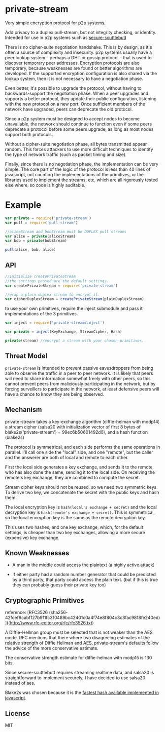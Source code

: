 # private-stream

Very simple encryption protocol for p2p systems.

Add privacy to a duplex pull-stream, but not integrity checking, or identity.
Intended for use in p2p systems such as [secure-scuttlebutt](https://github.com/ssbc)

There is no cipher-suite negotiation handshake.
This is by design, as it's often a source of complexity and insecurity.
p2p systems usually have a peer lookup system - perhaps a DHT or gossip protocol -
that is used to discover temporary peer addresses.
Encryption protocols are also temporary, because weaknesses are found
or better algorithms are developed.
If the supported encryption configuration is also shared via the lookup system,
then it is not necessary to have a negotiation phase.

Even better, it's possible to upgrade the protocol, without having
to backwards-support the negotiation phase.
When a peer upgrades and supports a better protocol,
they update their public configuration,
listening with the new protocol on a new port.
Once sufficient members of the network have upgraded,
peers can deprecate the old protocol.

Since a p2p system must be designed to accept nodes to become
unavailable, the network should continue to function even if
some peers deprecate a protocol before some peers upgrade,
as long as most nodes support both protocols.

Without a cipher-suite negotiation phase,
all bytes transmitted appear random. This forces attackers to use more
difficult techniques to identify the type of network traffic
(such as packet timing and size).

Finally, since there is no negotiation phase, the implementation
can be very simple. The core part of the logic of the protocol is
less than 40 lines of javascript, not counting the implementations
of the primitives, or the libraries used to implement the streams, etc,
which are all rigorously tested else where, so code is highly auditable.

# Example

``` js
var private = require('private-stream')
var pull = require('pull-stream')

//aliceStream and bobStream must be DUPLEX pull streams
var alice = private(aliceStream)
var bob = private(bobStream)

pull(alice, bob, alice)

```

## API

``` js
//initialize createPrivateStream
//the settings passed are the default settings.
var createPrivateStream = require('private-stream')

//wrap a plain duplex stream to encrypt it.
var cipherDuplexStream = createPrivateStream(plainDuplexStream)
```

to use your own primitives, require the inject submodule
and pass it implementations of the 3 primitives.

``` js
var inject = require('private-stream/inject')

var private = inject(KeyExchange, StreamCipher, Hash)

private(stream) //encrypt a stream with your chosen primitives.
```

## Threat Model

`private-stream` is intended to prevent passive eavesdroppers
from being able to observe the traffic in a peer to peer network.
It is likely that peers will need to share information somewhat
freely with other peers, so this cannot prevent peers from maliciously
participating in the network, but by forcing surveillers to participate
in the network, at least defensive peers will have a chance to know
they are being observed.

## Mechanism

private-stream takes a key-exchange algorithm (diffie-helman with modp14)
a stream cipher (salsa20 with initialization vector of first 8 bytes
of blake2s('private-stream') = 99ec6b50601492d0),
and a hash function (blake2s)

The protocol is symmetrical, and each side performs the same
operations in parallel. I'll call one side the "local" side,
and one "remote", but the caller and the answerer are both of
local and remote to each other.

First the local side generates a key exchange, and sends it
to the remote, who has also done the same, sending it to the
local side. On receiving the remote's key exchange, they
are combined to compute the secret.

Stream cipher keys should not be reused, so we need two
symmetric keys. To derive two key, we concatenate the secret
with the public keys and hash them.

The local encryption key is `hash(local's exchange + secret)`
and the local decryption key is `hash(remote's exchange + secret)`.
This is symmetrical, so the local encryption key is the same
as the remote decryption key.

This uses two hashes, and one key exchange, which, for the
default settings, is cheaper than two key exchanges, allowing
a more secure (expensive) key exchange.

## Known Weaknesses

* A man in the middle could access the plaintext (a highly active attack)

* If either party had a random number generator that could be predicted
  by a third party, that party could access the plain text.
  (but if this is true they can probably guess their private key too)

## Cryptographic Primitives

reference: [RFC3526 
(sha256-42fcef9cabf127b9f1fc310489bc42401c0a4f74e8f804c3c3fac9818fe240ed)])(http://www.rfc-editor.org/rfc/rfc3526.txt)

A Diffie-Hellman group must be selected that is not weaker than
the AES mode. RFC mentions that there where two disagreeing estimates
of the relative strength of Diffie Hellman and AES,
private-stream's defaults follow the advice of the more conservative estimate.

The conservative strength estimate for diffie-helman with modp15 is 130 bits.

Since secure-scuttlebutt requires streaming realtime data,
and salsa20 is straightforward to implement securely,
I have decided to use salsa20 instead of aes.

Blake2s was chosen because it is the [fastest hash available implemented in javascript](http://dominictarr.github.io/crypto-bench/).

## License

MIT
